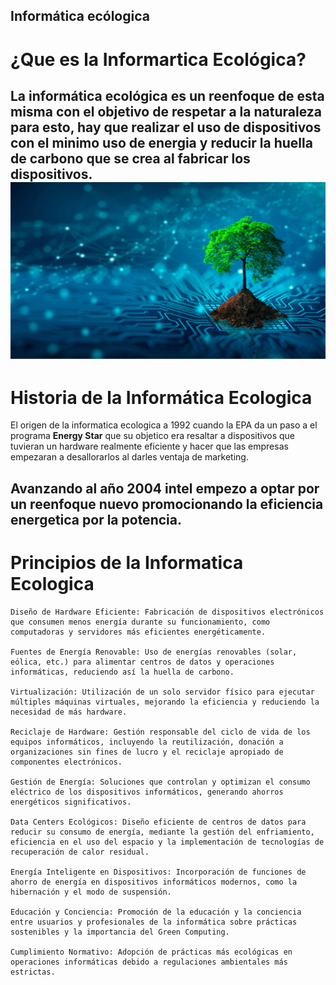 ## Informática ecólogica
# ¿Que es la Informartica Ecológica?
La informática ecológica es un reenfoque de esta misma con el objetivo de respetar a la naturaleza para esto, hay que realizar el uso de dispositivos con el **minimo** uso de energia y reducir la huella de carbono que se crea al fabricar los dispositivos.
![planta.jpg](Imagenes/planta.jpg) 
---
# Historia de la Informática Ecologica 
El origen de la informatica ecologica a 1992 cuando la EPA da un paso a el programa **Energy Star** que su objetico era resaltar a dispositivos que tuvieran un hardware realmente eficiente y hacer que las empresas empezaran a desallorarlos al darles ventaja de marketing.

Avanzando al año 2004 intel empezo a optar por un reenfoque nuevo promocionando la eficiencia energetica por la potencia.
----
# Principios de la Informatica Ecologica
    Diseño de Hardware Eficiente: Fabricación de dispositivos electrónicos que consumen menos energía durante su funcionamiento, como computadoras y servidores más eficientes energéticamente.

    Fuentes de Energía Renovable: Uso de energías renovables (solar, eólica, etc.) para alimentar centros de datos y operaciones informáticas, reduciendo así la huella de carbono.

    Virtualización: Utilización de un solo servidor físico para ejecutar múltiples máquinas virtuales, mejorando la eficiencia y reduciendo la necesidad de más hardware.

    Reciclaje de Hardware: Gestión responsable del ciclo de vida de los equipos informáticos, incluyendo la reutilización, donación a organizaciones sin fines de lucro y el reciclaje apropiado de componentes electrónicos.

    Gestión de Energía: Soluciones que controlan y optimizan el consumo eléctrico de los dispositivos informáticos, generando ahorros energéticos significativos.

    Data Centers Ecológicos: Diseño eficiente de centros de datos para reducir su consumo de energía, mediante la gestión del enfriamiento, eficiencia en el uso del espacio y la implementación de tecnologías de recuperación de calor residual.

    Energía Inteligente en Dispositivos: Incorporación de funciones de ahorro de energía en dispositivos informáticos modernos, como la hibernación y el modo de suspensión.

    Educación y Conciencia: Promoción de la educación y la conciencia entre usuarios y profesionales de la informática sobre prácticas sostenibles y la importancia del Green Computing.

    Cumplimiento Normativo: Adopción de prácticas más ecológicas en operaciones informáticas debido a regulaciones ambientales más estrictas.

